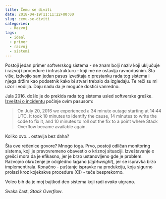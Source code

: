 ```yaml
---
title: Čemu se diviti
date: 2018-04-19T11:11:22+00:00
slug: cemu-se-diviti
categories:
  - Razvoj
tags:
  - ideal
  - primer
  - razvoj
  - sistemi
---
```


Postoji jedan primer softverskog sistema - ne znam bolji naziv koji uključuje i razvoj i procedure i infrastrukturu - koji me ne ostavlja ravnodušnim. Šta više, izdvojio sam jedan pasus izveštaja o prestanku rada tog sistema i njega držim kao podsetnik kako bi stvari trebalo da izgledaju. Te reči su mi uzor i vodilja. Daju nadu da je moguće dostići vanredno.

Jula 2016. došlo je do prekida rada tog sistema usled softverske greške. [Izveštaj o incidentu](http://stackstatus.net/post/147710624694/outage-postmortem-july-20-2016) počinje ovim pasusom:

> On July 20, 2016 we experienced a 34 minute outage starting at 14:44 UTC. It took 10 minutes to identify the cause, 14 minutes to write the code to fix it, and 10 minutes to roll out the fix to a point where Stack Overflow became available again.

Koliko ovo... ostavlja bez daha?

Šta ove rečenice govore? Mnogo toga. Prvo, postoji odličan monitoring sistema, koji je pravovremeno obavestio o kriznoj situaciji. Izveštavanje o grešci mora da je efikasno, jer je brzo ustanovljeno gde je problem. Razvojno okruženje je očigledno lagano (_lightweight_), jer se ispravka brzo implementirala. Konačno - puštanje ispravke na produkciju, koja sigurno prolazi kroz kojekakve procedure (CI) - teče besprekorno.

Voleo bih da je moj bajtkod deo sistema koji radi _ovako_ uigrano.

Svaka čast, _Stack Overflow_.